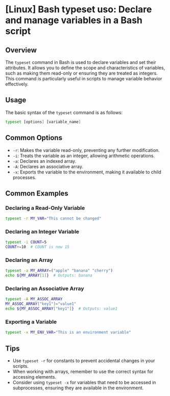 # [Linux] Bash typeset uso: Declare and manage variables in a Bash script

## Overview
The `typeset` command in Bash is used to declare variables and set their attributes. It allows you to define the scope and characteristics of variables, such as making them read-only or ensuring they are treated as integers. This command is particularly useful in scripts to manage variable behavior effectively.

## Usage
The basic syntax of the `typeset` command is as follows:

```bash
typeset [options] [variable_name]
```

## Common Options
- `-r`: Makes the variable read-only, preventing any further modification.
- `-i`: Treats the variable as an integer, allowing arithmetic operations.
- `-a`: Declares an indexed array.
- `-A`: Declares an associative array.
- `-x`: Exports the variable to the environment, making it available to child processes.

## Common Examples

### Declaring a Read-Only Variable
```bash
typeset -r MY_VAR="This cannot be changed"
```

### Declaring an Integer Variable
```bash
typeset -i COUNT=5
COUNT+=10  # COUNT is now 15
```

### Declaring an Array
```bash
typeset -a MY_ARRAY=("apple" "banana" "cherry")
echo ${MY_ARRAY[1]}  # Outputs: banana
```

### Declaring an Associative Array
```bash
typeset -A MY_ASSOC_ARRAY
MY_ASSOC_ARRAY["key1"]="value1"
echo ${MY_ASSOC_ARRAY["key1"]}  # Outputs: value1
```

### Exporting a Variable
```bash
typeset -x MY_ENV_VAR="This is an environment variable"
```

## Tips
- Use `typeset -r` for constants to prevent accidental changes in your scripts.
- When working with arrays, remember to use the correct syntax for accessing elements.
- Consider using `typeset -x` for variables that need to be accessed in subprocesses, ensuring they are available in the environment.